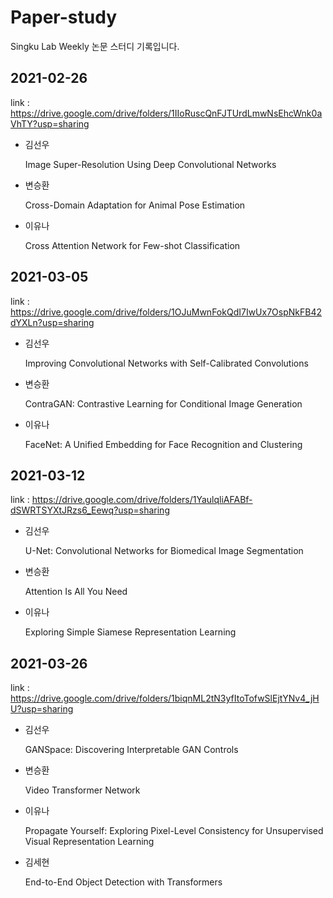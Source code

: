 # Paper-study

Singku Lab Weekly 논문 스터디 기록입니다.

## 2021-02-26
link : https://drive.google.com/drive/folders/1IIoRuscQnFJTUrdLmwNsEhcWnk0aVhTY?usp=sharing
* 김선우

  Image Super-Resolution Using Deep Convolutional Networks
  
* 변승환

  Cross-Domain Adaptation for Animal Pose Estimation
  
* 이유나

  Cross Attention Network for Few-shot Classification
  
  
## 2021-03-05
link : https://drive.google.com/drive/folders/1OJuMwnFokQdI7IwUx7OspNkFB42dYXLn?usp=sharing
* 김선우

  Improving Convolutional Networks with Self-Calibrated Convolutions
  
* 변승환

  ContraGAN: Contrastive Learning for Conditional Image Generation
  
* 이유나

  FaceNet: A Unified Embedding for Face Recognition and Clustering
  
 
## 2021-03-12
link : https://drive.google.com/drive/folders/1YaulqliAFABf-dSWRTSYXtJRzs6_Eewq?usp=sharing
* 김선우

  U-Net: Convolutional Networks for Biomedical Image Segmentation
  
* 변승환

  Attention Is All You Need
  
* 이유나

  Exploring Simple Siamese Representation Learning
  

## 2021-03-26
link : https://drive.google.com/drive/folders/1biqnML2tN3yfItoTofwSlEjtYNv4_jHU?usp=sharing
* 김선우

  GANSpace: Discovering Interpretable GAN Controls
  
* 변승환

  Video Transformer Network
  
* 이유나

  Propagate Yourself: Exploring Pixel-Level Consistency for Unsupervised Visual Representation Learning
  
* 김세현

  End-to-End Object Detection with Transformers
